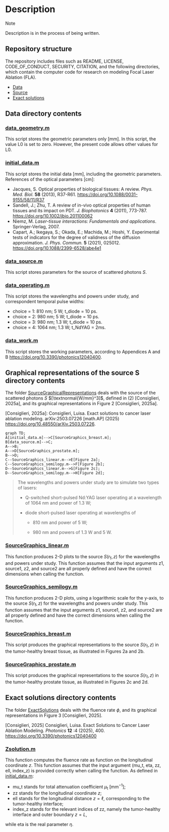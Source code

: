 # Description

> [!NOTE] 
> Description is in the process of being written.

## Repository structure

The repository includes files such as README, LICENSE, CODE_OF_CONDUCT, SECURITY, CITATION,
and the following directories, which contain the computer code for research on modeling Focal Laser Ablation (FLA). 
* [Data](#data-directory-contents)
* [Source](#graphical-representations-of-the-source-s-directory-contents)
* [Exact solutions](#exact-solutions-directory-contents)

## Data directory contents

### [data_geometry.m](data/data_geometry.m)

This script stores the geometric parameters only [mm]. In this script, the value L0 is set to zero. However, the present code allows other values for L0.

### [initial_data.m](Data/initial_data.m)

This script stores the initial data [mm], including the geometric parameters. References of the optical parameters [cm]:

- Jacques, S. Optical properties of biological tissues: A review. *Phys. Med. Biol.* **58** (2013), R37-R61. <https://doi.org/10.1088/0031-9155/58/11/R37>
- Sandell, J.; Zhu, T. A review of in-vivo optical properties of human tissues and its impact on PDT. *J. Biophotonics* **4** (2011), 773-787. <https://doi.org/10.1002/jbio.201100062>
- Niemz, M. *Laser-tissue interactions: Fundamentals and applications*. Springer-Verlag, 2007.
- Capart, A.; Ikegaya, S.; Okada, E.; Machida, M.; Hoshi, Y. Experimental tests of indicators for the degree of validness of the diffusion approximation. *J. Phys. Commun.* **5** (2021), 025012. <https://doi.org/10.1088/2399-6528/abe4e1>

### [data_source.m](Data/data_source.m)

This script stores parameters for the source of scattered photons $S$.

### [data_operating.m](Data/data_operating.m)

This script stores the wavelengths and powers under study, and correspondent temporal pulse widths:
- choice = 1: 810 nm; 5 W; t_diode = 10 ps.
- choice = 2: 980 nm; 5 W; t_diode = 10 ps.
- choice = 3: 980 nm; 1.3 W; t_diode = 10 ps.
- choice = 4: 1064 nm; 1.3 W; t_NdYAG = 2ms.

### [data_work.m](Data/data_work.m)

This script stores the working parameters, according to Appendices A and B <https://doi.org/10.3390/photonics12040400>.

## Graphical representations of the source S directory contents

The folder [SourceGraphicalRepresentations](SourceGraphicalRepresentations) deals with the source of the scattered photons $S$ $[\textnormal{W/mm}^3]$, defined in (2) [Consiglieri, 2025a], and its graphical representations in Figure 2 [Consiglieri, 2025a].

[Consiglieri, 2025a]: Consiglieri, Luisa. Exact solutions to cancer laser ablation modeling. arXiv:2503.07226 [math.AP] (2025) <https://doi.org/10.48550/arXiv.2503.07226>.

```mermaid
graph TD;
A[initial_data.m]-->C[SourceGraphics_breast.m];
B[data_source.m]-->C;
A-->B;
A-->D[SourceGraphics_prostate.m];
B-->D;
C--SourceGraphics_linear.m-->E[Figure 2a];
C--SourceGraphics_semilogy.m-->F[Figure 2b];
D--SourceGraphics_linear.m-->G[Figure 2c];
D--SourceGraphics_semilogy.m-->H[Figure 2d];
```

> The wavelengths and powers under study are to simulate two types of lasers:
>
> - Q-switched short-pulsed Nd:YAG laser operating at a wavelength of 1064 nm and power of 1.3 W;
>
> - diode short-pulsed laser operating at wavelengths of
> 
>    - 810 nm and power of 5 W;
>
>    - 980 nm and powers of 1.3 W and 5 W.


### [SourceGraphics_linear.m](SourceGraphicalRepresentations/SourceGraphics_linear.m)

This function produces 2-D plots to the source $S(r_\mathrm{f},z)$ for the wavelengths and powers under study. This function assumes that the input arguments z1, source1, z2, and source2 are all properly defined and have the correct dimensions when calling the function.

### [SourceGraphics_semilogy.m](SourceGraphicalRepresentations/SourceGraphics_semilogy.m)

This function produces 2-D plots, using a logarithmic scale for the y-axis, to the source $S(r_\mathrm{f},z)$ for the wavelengths and powers under study. This function assumes that the input arguments z1, source1, z2, and source2 are all properly defined and have the correct dimensions when calling the function.

### [SourceGraphics_breast.m](SourceGraphicalRepresentations/SourceGraphics_breast.m)

This script produces the graphical representations to the source $S(r_\mathrm{f},z)$ in the tumor-healthy breast tissue, as illustrated in Figures 2a and 2b.

### [SourceGraphics_prostate.m](SourceGraphicalRepresentations/SourceGraphics_prostate.m)

This script produces the graphical representations to the source $S(r_\mathrm{f},z)$ in the tumor-healthy prostate tissue, as illustrated in Figures 2c and 2d.

## Exact solutions directory contents

The folder [ExactSolutions](ExactSolutions) deals with the fluence rate $\phi$, and its graphical representations in Figure 3 [Consiglieri, 2025].

[Consiglieri, 2025] Consiglieri, Luisa. Exact Solutions to Cancer Laser Ablation Modeling. *Photonics* **12** :4 (2025), 400. <https://doi.org/10.3390/photonics12040400>

### [Zsolution.m](ExactSolutions/Zsolution.m)

This function computes the fluence rate as function on the longitudinal coordinate $z$. This function assumes that the input argument (mu_t, eta, zz, ell, index_z) is provided correctly when calling the function. As defined in [initial_data.m](Data/initial_data.m):
* mu_t stands for total attenuation coefficient $\mu_\mathrm{t}$ $[\mathrm{mm}^{-1}]$;
* zz stands for the longitudinal coordinate $z$;
* ell stands for the longitudinal distance $z = \ell$, corresponding to the tumor-healthy interface;
* index_z stands for the relevant indices of zz, namely the tumor-healthy interface and outer boundary $z = L$,

while eta is the real parameter $\eta$.
